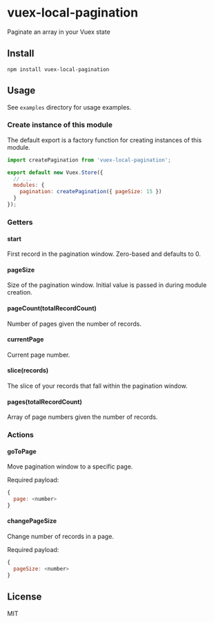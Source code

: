 # vuex-local-pagination

Paginate an array in your Vuex state

## Install

`npm install vuex-local-pagination`

## Usage

See `examples` directory for usage examples.

### Create instance of this module

The default export is a factory function for creating instances of this module.

```js
import createPagination from 'vuex-local-pagination';

export default new Vuex.Store({
  // ...
  modules: {
    pagination: createPagination({ pageSize: 15 })
  }
});
```

### Getters

#### start

First record in the pagination window. Zero-based and defaults to 0.

#### pageSize

Size of the pagination window. Initial value is passed in during module creation.

#### pageCount(totalRecordCount)

Number of pages given the number of records.

#### currentPage

Current page number.

#### slice(records)

The slice of your records that fall within the pagination window.

#### pages(totalRecordCount)

Array of page numbers given the number of records.

### Actions

#### goToPage

Move pagination window to a specific page.

Required payload:

```js
{
  page: <number>
}
```

#### changePageSize

Change number of records in a page.

Required payload:

```js
{
  pageSize: <number>
}
```

## License

MIT
